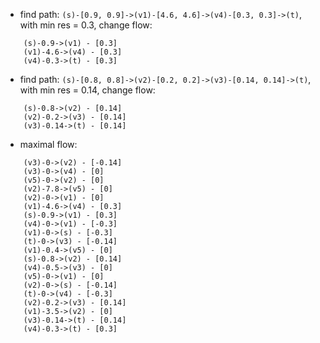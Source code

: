 * find path: `(s)-[0.9, 0.9]->(v1)-[4.6, 4.6]->(v4)-[0.3, 0.3]->(t)`, with min res = 0.3, change flow:
```
	(s)-0.9->(v1) - [0.3]
	(v1)-4.6->(v4) - [0.3]
	(v4)-0.3->(t) - [0.3]
```

* find path: `(s)-[0.8, 0.8]->(v2)-[0.2, 0.2]->(v3)-[0.14, 0.14]->(t)`, with min res = 0.14, change flow:
```
	(s)-0.8->(v2) - [0.14]
	(v2)-0.2->(v3) - [0.14]
	(v3)-0.14->(t) - [0.14]
```

* maximal flow:
```
	(v3)-0->(v2) - [-0.14]
	(v3)-0->(v4) - [0]
	(v5)-0->(v2) - [0]
	(v2)-7.8->(v5) - [0]
	(v2)-0->(v1) - [0]
	(v1)-4.6->(v4) - [0.3]
	(s)-0.9->(v1) - [0.3]
	(v4)-0->(v1) - [-0.3]
	(v1)-0->(s) - [-0.3]
	(t)-0->(v3) - [-0.14]
	(v1)-0.4->(v5) - [0]
	(s)-0.8->(v2) - [0.14]
	(v4)-0.5->(v3) - [0]
	(v5)-0->(v1) - [0]
	(v2)-0->(s) - [-0.14]
	(t)-0->(v4) - [-0.3]
	(v2)-0.2->(v3) - [0.14]
	(v1)-3.5->(v2) - [0]
	(v3)-0.14->(t) - [0.14]
	(v4)-0.3->(t) - [0.3]
```

